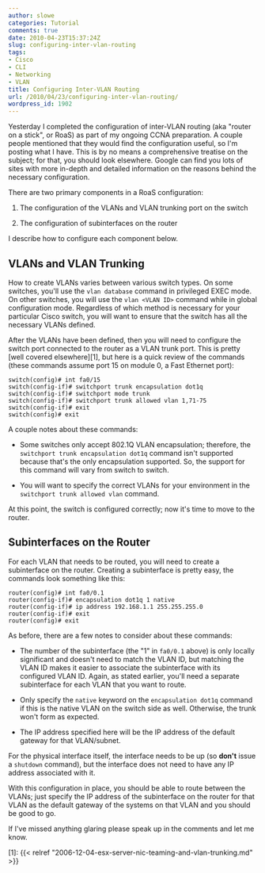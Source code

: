 ```yaml
---
author: slowe
categories: Tutorial
comments: true
date: 2010-04-23T15:37:24Z
slug: configuring-inter-vlan-routing
tags:
- Cisco
- CLI
- Networking
- VLAN
title: Configuring Inter-VLAN Routing
url: /2010/04/23/configuring-inter-vlan-routing/
wordpress_id: 1902
---
```


Yesterday I completed the configuration of inter-VLAN routing (aka "router on a stick", or RoaS) as part of my ongoing CCNA preparation. A couple people mentioned that they would find the configuration useful, so I'm posting what I have. This is by no means a comprehensive treatise on the subject; for that, you should look elsewhere. Google can find you lots of sites with more in-depth and detailed information on the reasons behind the necessary configuration.

There are two primary components in a RoaS configuration:

1. The configuration of the VLANs and VLAN trunking port on the switch

2. The configuration of subinterfaces on the router

I describe how to configure each component below.

## VLANs and VLAN Trunking

How to create VLANs varies between various switch types. On some switches, you'll use the `vlan database` command in privileged EXEC mode. On other switches, you will use the `vlan <VLAN ID>` command while in global configuration mode. Regardless of which method is necessary for your particular Cisco switch, you will want to ensure that the switch has all the necessary VLANs defined.

After the VLANs have been defined, then you will need to configure the switch port connected to the router as a VLAN trunk port. This is pretty [well covered elsewhere][1], but here is a quick review of the commands (these commands assume port 15 on module 0, a Fast Ethernet port):

	switch(config)# int fa0/15  
	switch(config-if)# switchport trunk encapsulation dot1q  
	switch(config-if)# switchport mode trunk  
	switch(config-if)# switchport trunk allowed vlan 1,71-75  
	switch(config-if)# exit  
	switch(config)# exit  

A couple notes about these commands:

* Some switches only accept 802.1Q VLAN encapsulation; therefore, the `switchport trunk encapsulation dot1q` command isn't supported because that's the only encapsulation supported. So, the support for this command will vary from switch to switch.

* You will want to specify the correct VLANs for your environment in the `switchport trunk allowed vlan` command.

At this point, the switch is configured correctly; now it's time to move to the router.

## Subinterfaces on the Router

For each VLAN that needs to be routed, you will need to create a subinterface on the router. Creating a subinterface is pretty easy, the commands look something like this:

	router(config)# int fa0/0.1  
	router(config-if)# encapsulation dot1q 1 native  
	router(config-if)# ip address 192.168.1.1 255.255.255.0  
	router(config-if)# exit  
	router(config)# exit  

As before, there are a few notes to consider about these commands:

* The number of the subinterface (the "1" in `fa0/0.1` above) is only locally significant and doesn't need to match the VLAN ID, but matching the VLAN ID makes it easier to associate the subinterface with its configured VLAN ID. Again, as stated earlier, you'll need a separate subinterface for each VLAN that you want to route.

* Only specify the `native` keyword on the `encapsulation dot1q` command if this is the native VLAN on the switch side as well. Otherwise, the trunk won't form as expected.

* The IP address specified here will be the IP address of the default gateway for that VLAN/subnet.

For the physical interface itself, the interface needs to be up (so **don't** issue a `shutdown` command), but the interface does not need to have any IP address associated with it.

With this configuration in place, you should be able to route between the VLANs; just specify the IP address of the subinterface on the router for that VLAN as the default gateway of the systems on that VLAN and you should be good to go.

If I've missed anything glaring please speak up in the comments and let me know.

[1]: {{< relref "2006-12-04-esx-server-nic-teaming-and-vlan-trunking.md" >}}
